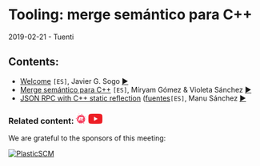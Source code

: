 # Tooling: merge semántico para C++
2019-02-21 - Tuenti

## Contents:
- [Welcome](welcome.pdf) `[ES]`, Javier G. Sogo [&#x25b6;](https://youtu.be/Fc4mAI5cDUQ?t=1)
- [Merge semántico para C++](plasticscm.pdf) `[ES]`, Míryam Gómez & Violeta Sánchez [&#x25b6;](https://youtu.be/Fc4mAI5cDUQ?t=260)
- [JSON RPC with C++ static reflection](json_rpc.pdf) ([fuentes](https://github.com/Manu343726/madridccppug_json_rpc)`[ES]`, Manu Sánchez [&#x25b6;](https://youtu.be/Fc4mAI5cDUQ?t=3239)

### Related content: [<img src="../assets/brand-logos/meetup.svg" alt="meetup" height="20"/>](https://www.meetup.com/es-ES/Madrid-C-Cpp/events/259071893/) [<img src="../assets/brand-logos/youtube.svg" alt="youtube" height="20"/>](https://youtu.be/Fc4mAI5cDUQ)

We are grateful to the sponsors of this meeting:  

[<img src="../assets/sponsor-logos/plastic_scm.png" alt="PlasticSCM" width="200"/>](https://www.plasticscm.com/)
